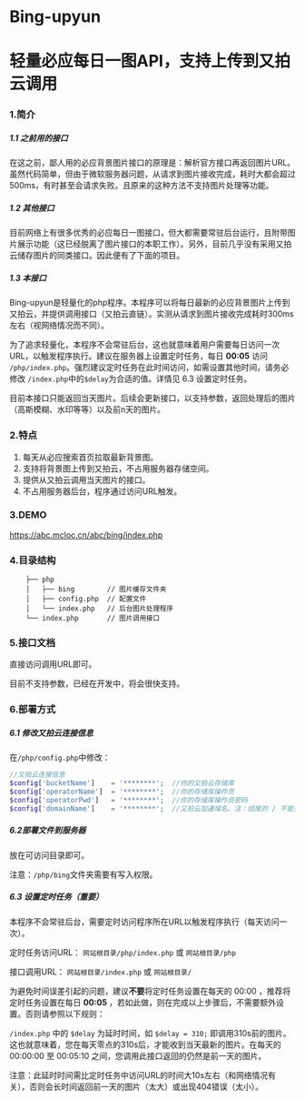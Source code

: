 # Bing-upyun
# 轻量必应每日一图API，支持上传到又拍云调用

### 1.简介

##### 1.1 之前用的接口

在这之前，鄙人用的必应背景图片接口的原理是：解析官方接口再返回图片URL。虽然代码简单，但由于微软服务器问题，从请求到图片接收完成，耗时大都会超过500ms，有时甚至会请求失败。且原来的这种方法不支持图片处理等功能。

##### 1.2 其他接口

目前网络上有很多优秀的必应每日一图接口，但大都需要常驻后台运行，且附带图片展示功能（这已经脱离了图片接口的本职工作）。另外，目前几乎没有采用又拍云储存图片的同类接口。因此便有了下面的项目。

##### 1.3 本接口

Bing-upyun是轻量化的php程序。本程序可以将每日最新的必应背景图片上传到又拍云，并提供调用接口（又拍云直链）。实测从请求到图片接收完成耗时300ms左右（视网络情况而不同）。

为了追求轻量化，本程序不会常驻后台，这也就意味着用户需要每日访问一次URL，以触发程序执行。建议在服务器上设置定时任务，每日 **00:05** 访问 `/php/index.php`。强烈建议定时任务在此时间访问，如需设置其他时间，请务必修改 `/index.php`中的`$delay`为合适的值。详情见 6.3 设置定时任务。

目前本接口只能返回当天图片。后续会更新接口，以支持参数，返回处理后的图片（高斯模糊、水印等等）以及前n天的图片。

### 2.特点

1. 每天从必应搜索首页拉取最新背景图。
2. 支持将背景图上传到又拍云，不占用服务器存储空间。
3. 提供从又拍云调用当天图片的接口。
4. 不占用服务器后台，程序通过访问URL触发。

### 3.DEMO

https://abc.mcloc.cn/abc/bing/index.php

### 4.目录结构

```
    ├── php
    │   ├── bing		// 图片缓存文件夹
    │   ├── config.php	// 配置文件
    │   └── index.php	// 后台图片处理程序
    └── index.php		// 图片调用接口
```

### 5.接口文档

直接访问调用URL即可。

目前不支持参数，已经在开发中，将会很快支持。

### 6.部署方式

##### 6.1 修改又拍云连接信息

在`/php/config.php`中修改：

```php
//又拍云连接信息
$config['bucketName']    = '********';  //你的又拍云存储库
$config['operatorName']  = '********';  //你的存储库操作员
$config['operatorPwd']   = '********';  //你的存储库操作员密码
$config['domainName']    = '********';  //又拍云加速域名。注：结尾的 / 不能省略。如：'https://upyun.yourdom.com/'
```

##### 6.2部署文件到服务器

放在可访问目录即可。

注意：`/php/bing`文件夹需要有写入权限。

##### 6.3 设置定时任务（重要）

本程序不会常驻后台，需要定时访问程序所在URL以触发程序执行（每天访问一次）。

定时任务访问URL： `网站根目录/php/index.php` 或 `网站根目录/php`

接口调用URL： `网站根目录/index.php` 或 `网站根目录/`

为避免时间误差引起的问题，建议**不要**将定时任务设置在每天的 00:00 ，推荐将定时任务设置在每日 **00:05** ，若如此做，则在完成以上步骤后，不需要额外设置。否则请参照以下规则：

 `/index.php` 中的 `$delay` 为延时时间，如 `$delay = 310;` 即调用310s前的图片。这也就意味着，您在每天零点的310s后，才能收到当天最新的图片。在每天的 00:00:00 至 00:05:10 之间，您调用此接口返回的仍然是前一天的图片。

注意：此延时时间需比定时任务中访问URL的时间大10s左右（和网络情况有关），否则会长时间返回前一天的图片（太大）或出现404错误（太小）。